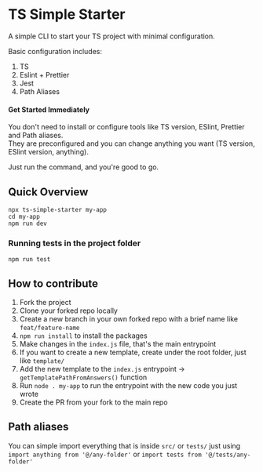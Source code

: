 # TS Simple Starter

A simple CLI to start your TS project with minimal configuration.

Basic configuration includes:

1. TS
2. Eslint + Prettier
3. Jest
4. Path Aliases

#### Get Started Immediately

You don't need to install or configure tools like TS version, ESlint, Prettier and Path aliases.
<br>
They are preconfigured and you can change anything you want (TS version, ESlint version, anything).

Just run the command, and you're good to go.

## Quick Overview

```
npx ts-simple-starter my-app
cd my-app
npm run dev
```

### Running tests in the project folder

```
npm run test
```

## How to contribute

1. Fork the project
2. Clone your forked repo locally
3. Create a new branch in your own forked repo with a brief name like `feat/feature-name`
4. `npm run install` to install the packages
5. Make changes in the `index.js` file, that's the main entrypoint
6. If you want to create a new template, create under the root folder, just like `template/`
7. Add the new template to the `index.js` entrypoint -> `getTemplatePathFromAnswers()` function
8. Run `node . my-app` to run the entrypoint with the new code you just wrote
9. Create the PR from your fork to the main repo

## Path aliases

You can simple import everything that is inside `src/` or `tests/` just using `import anything from '@/any-folder'` or `import tests from '@/tests/any-folder'`
